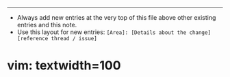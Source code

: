 

---
* Always add new entries at the very top of this file above other existing entries and this note.
* Use this layout for new entries: `[Area]: [Details about the change] [reference thread / issue]`
# vim: textwidth=100
